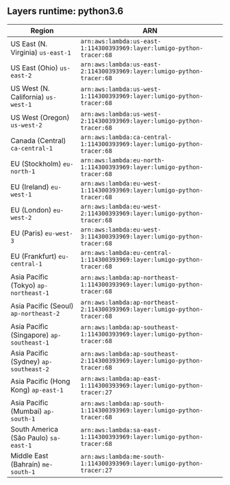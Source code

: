 Layers runtime: python3.6
----
| Region | ARN |
| --- | --- |
|US East (N. Virginia)  `us-east-1`|`arn:aws:lambda:us-east-1:114300393969:layer:lumigo-python-tracer:68`|
|US East (Ohio)  `us-east-2`|`arn:aws:lambda:us-east-2:114300393969:layer:lumigo-python-tracer:68`|
|US West (N. California)  `us-west-1`|`arn:aws:lambda:us-west-1:114300393969:layer:lumigo-python-tracer:68`|
|US West (Oregon)  `us-west-2`|`arn:aws:lambda:us-west-2:114300393969:layer:lumigo-python-tracer:68`|
|Canada (Central)  `ca-central-1`|`arn:aws:lambda:ca-central-1:114300393969:layer:lumigo-python-tracer:68`|
|EU (Stockholm)  `eu-north-1`|`arn:aws:lambda:eu-north-1:114300393969:layer:lumigo-python-tracer:68`|
|EU (Ireland)  `eu-west-1`|`arn:aws:lambda:eu-west-1:114300393969:layer:lumigo-python-tracer:68`|
|EU (London)  `eu-west-2`|`arn:aws:lambda:eu-west-2:114300393969:layer:lumigo-python-tracer:68`|
|EU (Paris)  `eu-west-3`|`arn:aws:lambda:eu-west-3:114300393969:layer:lumigo-python-tracer:68`|
|EU (Frankfurt)  `eu-central-1`|`arn:aws:lambda:eu-central-1:114300393969:layer:lumigo-python-tracer:68`|
|Asia Pacific (Tokyo)  `ap-northeast-1`|`arn:aws:lambda:ap-northeast-1:114300393969:layer:lumigo-python-tracer:68`|
|Asia Pacific (Seoul)  `ap-northeast-2`|`arn:aws:lambda:ap-northeast-2:114300393969:layer:lumigo-python-tracer:68`|
|Asia Pacific (Singapore)  `ap-southeast-1`|`arn:aws:lambda:ap-southeast-1:114300393969:layer:lumigo-python-tracer:68`|
|Asia Pacific (Sydney)  `ap-southeast-2`|`arn:aws:lambda:ap-southeast-2:114300393969:layer:lumigo-python-tracer:68`|
|Asia Pacific (Hong Kong)  `ap-east-1`|`arn:aws:lambda:ap-east-1:114300393969:layer:lumigo-python-tracer:27`|
|Asia Pacific (Mumbai)  `ap-south-1`|`arn:aws:lambda:ap-south-1:114300393969:layer:lumigo-python-tracer:68`|
|South America (São Paulo)  `sa-east-1`|`arn:aws:lambda:sa-east-1:114300393969:layer:lumigo-python-tracer:68`|
|Middle East (Bahrain)  `me-south-1`|`arn:aws:lambda:me-south-1:114300393969:layer:lumigo-python-tracer:27`|
